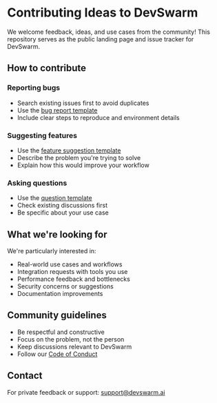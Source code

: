 # Contributing Ideas to DevSwarm

We welcome feedback, ideas, and use cases from the community! This repository serves as the public landing page and issue tracker for DevSwarm.

## How to contribute

### Reporting bugs
- Search existing issues first to avoid duplicates
- Use the [bug report template](https://github.com/devswarm-ai/devswarm/issues/new?template=bug.yml)
- Include clear steps to reproduce and environment details

### Suggesting features
- Use the [feature suggestion template](https://github.com/devswarm-ai/devswarm/issues/new?template=feature.yml)
- Describe the problem you're trying to solve
- Explain how this would improve your workflow

### Asking questions
- Use the [question template](https://github.com/devswarm-ai/devswarm/issues/new?template=question.yml)
- Check existing discussions first
- Be specific about your use case

## What we're looking for

We're particularly interested in:
- Real-world use cases and workflows
- Integration requests with tools you use
- Performance feedback and bottlenecks
- Security concerns or suggestions
- Documentation improvements

## Community guidelines

- Be respectful and constructive
- Focus on the problem, not the person
- Keep discussions relevant to DevSwarm
- Follow our [Code of Conduct](CODE_OF_CONDUCT.md)

## Contact

For private feedback or support: support@devswarm.ai